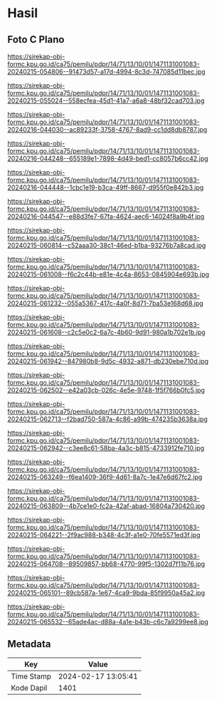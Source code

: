 # Hasil

## Foto C Plano

https://sirekap-obj-formc.kpu.go.id/ca75/pemilu/pdpr/14/71/13/10/01/1471131001083-20240215-054806--91473d57-a17d-4994-8c3d-747085d11bec.jpg

https://sirekap-obj-formc.kpu.go.id/ca75/pemilu/pdpr/14/71/13/10/01/1471131001083-20240215-055024--558ecfea-45d1-41a7-a6a8-48bf32cad703.jpg

https://sirekap-obj-formc.kpu.go.id/ca75/pemilu/pdpr/14/71/13/10/01/1471131001083-20240216-044030--ac89233f-3758-4767-8ad9-cc1dd8db8787.jpg

https://sirekap-obj-formc.kpu.go.id/ca75/pemilu/pdpr/14/71/13/10/01/1471131001083-20240216-044248--655189e1-7898-4d49-bed1-cc8057b6cc42.jpg

https://sirekap-obj-formc.kpu.go.id/ca75/pemilu/pdpr/14/71/13/10/01/1471131001083-20240216-044448--1cbc1e19-b3ca-49ff-8667-d955f0e842b3.jpg

https://sirekap-obj-formc.kpu.go.id/ca75/pemilu/pdpr/14/71/13/10/01/1471131001083-20240216-044547--e88d3fe7-67fa-4624-aec6-14024f8a9b4f.jpg

https://sirekap-obj-formc.kpu.go.id/ca75/pemilu/pdpr/14/71/13/10/01/1471131001083-20240215-060814--c52aaa30-38c1-46ed-b1ba-93276b7a8cad.jpg

https://sirekap-obj-formc.kpu.go.id/ca75/pemilu/pdpr/14/71/13/10/01/1471131001083-20240215-061008--f6c2c44b-e81e-4c4a-8653-0845904e693b.jpg

https://sirekap-obj-formc.kpu.go.id/ca75/pemilu/pdpr/14/71/13/10/01/1471131001083-20240215-061232--055a5367-417c-4a0f-8d71-7ba53e168d68.jpg

https://sirekap-obj-formc.kpu.go.id/ca75/pemilu/pdpr/14/71/13/10/01/1471131001083-20240215-061608--c2c5e0c2-6a7c-4b60-9d91-980a1b702e1b.jpg

https://sirekap-obj-formc.kpu.go.id/ca75/pemilu/pdpr/14/71/13/10/01/1471131001083-20240215-061942--847980b8-9d5c-4932-a871-db230ebe710d.jpg

https://sirekap-obj-formc.kpu.go.id/ca75/pemilu/pdpr/14/71/13/10/01/1471131001083-20240215-062502--e42a03cb-026c-4e5e-9748-1f5f766b0fc5.jpg

https://sirekap-obj-formc.kpu.go.id/ca75/pemilu/pdpr/14/71/13/10/01/1471131001083-20240215-062713--f2bad750-587a-4c86-a99b-474235b3638a.jpg

https://sirekap-obj-formc.kpu.go.id/ca75/pemilu/pdpr/14/71/13/10/01/1471131001083-20240215-062942--c3ee8c61-58ba-4a3c-b815-4733912fe710.jpg

https://sirekap-obj-formc.kpu.go.id/ca75/pemilu/pdpr/14/71/13/10/01/1471131001083-20240215-063249--f6ea1409-36f9-4d61-8a7c-1e47e6d67fc2.jpg

https://sirekap-obj-formc.kpu.go.id/ca75/pemilu/pdpr/14/71/13/10/01/1471131001083-20240215-063809--4b7ce1e0-fc2a-42af-abad-16804a730420.jpg

https://sirekap-obj-formc.kpu.go.id/ca75/pemilu/pdpr/14/71/13/10/01/1471131001083-20240215-064221--2f9ac988-b348-4c3f-a1e0-70fe5571ed3f.jpg

https://sirekap-obj-formc.kpu.go.id/ca75/pemilu/pdpr/14/71/13/10/01/1471131001083-20240215-064708--89509857-bb68-4770-99f5-1302d7f11b76.jpg

https://sirekap-obj-formc.kpu.go.id/ca75/pemilu/pdpr/14/71/13/10/01/1471131001083-20240215-065101--89cb587a-1e67-4ca9-9bda-85f9950a45a2.jpg

https://sirekap-obj-formc.kpu.go.id/ca75/pemilu/pdpr/14/71/13/10/01/1471131001083-20240215-065532--65ade4ac-d88a-4a1e-b43b-c6c7a9299ee8.jpg


## Metadata

| Key        | Value               |
| ---------- | ------------------- |
| Time Stamp | 2024-02-17 13:05:41 |
| Kode Dapil | 1401                |




